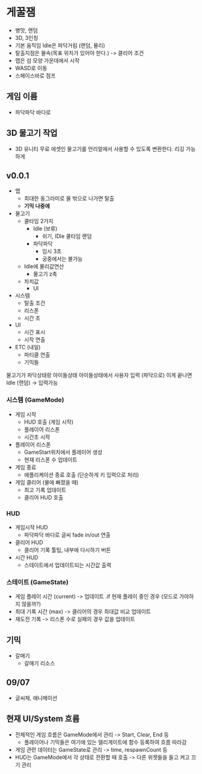 # 게꿀잼

- 병맛, 랜덤
- 3D, 3인칭
- 기본 움직임 Idle은 파닥거림 (랜덤, 물리)
- 탈출지점은 물속(목표 위치가 있어야 한다.) -> 클리어 조건
- 맵은 섬 모양 가운데에서 시작
- WASD로 이동
- 스페이스바로 점프

## 게임 이름

- 파닥파닥 바다로

## 3D 물고기 작업

- 3D 유니티 무료 에셋인 물고기를 언리얼에서 사용할 수 있도록 변환한다. 리깅 가능하게

## v0.0.1

- 맵
  - 최대한 동그라미로 물 밖으로 나가면 탈출
  - **기믹 나중에**
- 물고기
  - 쿨타임 2가지
    - Idle (보류)
      - 쉬기, IDle 쿨타임 랜덤
    - 파닥파닥
      - 임시 3초
      - 궁중에서는 불가능
  - Idle에 물리값연산
    - 물고기 z축
  - 차치값
    - UI
- 시스템
  - 탈출 조건
  - 리스폰
  - 시간 초
- UI
  - 시간 표시
  - 시작 연출
- ETC (내일)
  - 파티클 연출
  - 기믹들

물고기가 파닥상태랑 아이들상태
아이들상태에서 사용자 입력 (파닥으로) 이게 끝나면 Idle (랜덤) -> 입력가능

### 시스템 (GameMode)

- 게임 시작
  - HUD 호출 (게임 시작)
  - 플레이어 리스폰
  - 시간초 시작
- 플레이어 리스폰
  - GameStart위치에서 플레이어 생성
  - 현재 리스폰 수 업데이트
- 게임 종료
  - 애플리케이션 종료 호출 (단순하게 키 입력으로 처리)
- 게임 클리어 (물에 빠졌을 때)
  - 최고 기록 업데이트
  - 클리어 HUD 호출 

### HUD

- 게임시작 HUD
  - 파닥파닥 바다로 글씨 fade in/out 연출
- 클리어 HUD
  - 클리어 기록 툴팁, 내부에 다시하기 버튼
- 시간 HUD
  - 스테이트에서 업데이트되는 시간값 출력

### 스테이트 (GameState)

- 게임 플레이 시간 (current) -> 업데이트 .if 현재 플레이 중인 경우 (모드로 가야하지 않을까?)
- 최대 기록 시간 (max) -> 클리어의 경우 최대값 비교 업데이트
- 재도전 기록 -> 리스폰 수로 실패의 경우 값을 업데이트

## 기믹

- 갈매기
  - 갈매기 리소스

## 09/07

- 글씨체, 애니메이션

## 현재 UI/System 흐름

- 전체적인 게임 흐름은 GameMode에서 관리 -> Start, Clear, End 등
  - 플레이어나 기믹들은 여기에 있는 델리게이트에 함수 등록하여 흐름 따라감
- 게임 관련 데이터는 GameState로 관리 -> time, respawnCount 등
- HUD는 GameMode에서 각 상태로 전환할 때 호출 -> 다른 위젯들을 들고 켜고 끄기 관리

